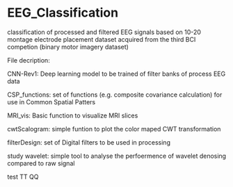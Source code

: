 # EEG_Classification
classification of processed and filtered EEG signals based on 10-20 montage electrode placement 
dataset acquired from the third BCI competion (binary motor imagery dataset)

File decription:

CNN-Rev1: Deep learning model to be trained of filter banks of process EEG data

CSP_functions: set of functions (e.g. composite covariance calculation) for use in Common Spatial Patters

MRI_vis: Basic function to visualize MRI slices

cwtScalogram: simple funtion to plot the color maped CWT transformation 

filterDesign: set of Digital filters to be used in processing

study wavelet: simple tool to analyse the perfoermence of wavelet denosing compared to raw signal

test
TT
QQ
